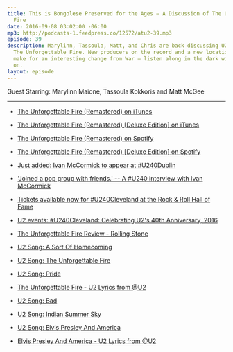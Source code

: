```yaml
---
title: This is Bongolese Preserved for the Ages — A Discussion of The Unforgettable
  Fire
date: 2016-09-08 03:02:00 -06:00
mp3: http://podcasts-1.feedpress.co/12572/atu2-39.mp3
episode: 39
description: Marylinn, Tassoula, Matt, and Chris are back discussing U2’s 1984 album
  The Unforgettable Fire. New producers on the record and a new location to record
  make for an interesting change from War — listen along in the dark with headphones
  on.
layout: episode
---
```


Guest Starring: Marylinn Maione, Tassoula Kokkoris and Matt McGee

***

* [The Unforgettable Fire (Remastered) on iTunes][1]

* [The Unforgettable Fire (Remastered) [Deluxe Edition] on iTunes][2]

* [The Unforgettable Fire (Remastered) on Spotify][3]

* [The Unforgettable Fire (Remastered) [Deluxe Edition] on Spotify][4]

* [Just added: Ivan McCormick to appear at #U240Dublin][5]

* ['Joined a pop group with friends.' -- A #U240 interview with Ivan McCormick][6]

* [Tickets available now for #U240Cleveland at the Rock &amp; Roll Hall of Fame][7]

* [U2 events: #U240Cleveland: Celebrating U2's 40th Anniversary, 2016][8]

* [The Unforgettable Fire Review - Rolling Stone][9]

* [U2 Song: A Sort Of Homecoming][10]

* [U2 Song: The Unforgettable Fire][11]

* [U2 Song: Pride][12]

* [The Unforgettable Fire - U2 Lyrics from @U2][13]

* [U2 Song: Bad][14]

* [U2 Song: Indian Summer Sky][15]

* [U2 Song: Elvis Presley And America][16]

* [Elvis Presley And America - U2 Lyrics from @U2][17]

[1]: https://geo.itunes.apple.com/ca/album/unforgettable-fire-remastered/id336364089?at=10l4Ki&amp;app=itunes
[2]: https://geo.itunes.apple.com/ca/album/unforgettable-fire-remastered/id336369240?at=10l4Ki&amp;app=itunes
[3]: https://open.spotify.com/album/3FFosIE1A9HGRrinKTcBQ3
[4]: https://open.spotify.com/album/1Y0w6vwUl9mwX1mTQ9SpQF
[5]: http://www.atu2.com/news/just-added-ivan-mccormick-to-appear-at-u240dublin.html
[6]: http://www.atu2.com/news/joined-a-pop-group-with-friends-a-u240-interview-with-ivan-mccormick-1.html
[7]: http://www.atu2.com/news/tickets-available-now-for-u240cleveland-at-the-rock--roll-hall-of-fame.html
[8]: http://www.atu2.com/events/16/u240/cleveland.html
[9]: http://www.rollingstone.com/music/albumreviews/the-unforgettable-fire-19841011
[10]: http://tours.atu2.com/song/a-sort-of-homecoming
[11]: http://tours.atu2.com/song/the-unforgettable-fire
[12]: http://tours.atu2.com/song/pride
[13]: http://www.atu2.com/lyrics/lyrics.src?VID=15&amp;SID=60
[14]: http://tours.atu2.com/song/bad
[15]: http://tours.atu2.com/song/indian-summer-sky
[16]: http://tours.atu2.com/song/elvis-presley-and-america
[17]: http://www.atu2.com/lyrics/lyrics.src?VID=15&amp;SID=160
